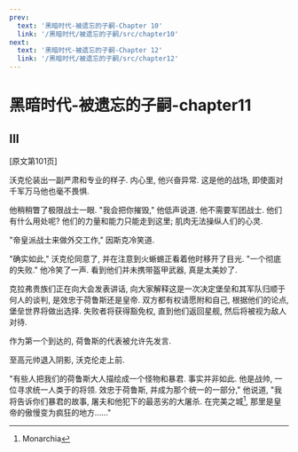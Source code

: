 ```yaml
---
prev:
  text: '黑暗时代-被遗忘的子嗣-Chapter 10'
  link: '/黑暗时代/被遗忘的子嗣/src/chapter10'
next:
  text: '黑暗时代-被遗忘的子嗣-Chapter 12'
  link: '/黑暗时代/被遗忘的子嗣/src/chapter12'
---
```


# 黑暗时代-被遗忘的子嗣-chapter11

## III

[原文第101页]

沃克伦装出一副严肃和专业的样子. 内心里, 他兴奋异常. 这是他的战场, 即使面对千军万马他也毫不畏惧.

他稍稍瞥了极限战士一眼. "我会把你摧毁," 他低声说道. 他不需要军团战士. 他们有什么用处呢? 他们的力量和能力只能走到这里; 肌肉无法操纵人们的心灵.

"帝皇派战士来做外交工作," 因斯克冷笑道.

"确实如此," 沃克伦同意了, 并在注意到火蜥蜴正看着他时移开了目光. "一个彻底的失败." 他冷笑了一声. 看到他们并未携带盔甲武器, 真是太美妙了.

克拉弗贵族们正在向大会发表讲话, 向大家解释这是一次决定堡垒和其军队归顺于何人的谈判, 是效忠于荷鲁斯还是皇帝. 双方都有权请愿附和自己, 根据他们的论点, 堡垒世界将做出选择. 失败者将获得豁免权, 直到他们返回星舰, 然后将被视为敌人对待.

作为第一个到达的, 荷鲁斯的代表被允许先发言.

至高元帅退入阴影, 沃克伦走上前.

"有些人把我们的荷鲁斯大人描绘成一个怪物和暴君. 事实并非如此. 他是战帅, 一位寻求统一人类于的将领. 效忠于荷鲁斯, 并成为那个统一的一部分," 他说道, "我将告诉你们暴君的故事, 屠夫和他犯下的最恶劣的大屠杀. 在完美之城[^1], 那里是皇帝的傲慢变为疯狂的地方……"

[^1]: Monarchia
